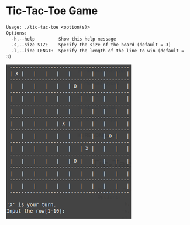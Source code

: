 # Tic-Tac-Toe Game

```
Usage: ./tic-tac-toe <option(s)>
Options:
  -h,--help         Show this help message
  -s,--size SIZE    Specify the size of the board (default = 3)
  -l,--line LENGTH  Specify the length of the line to win (default = 3)
```

![image01](images/img01.png)
